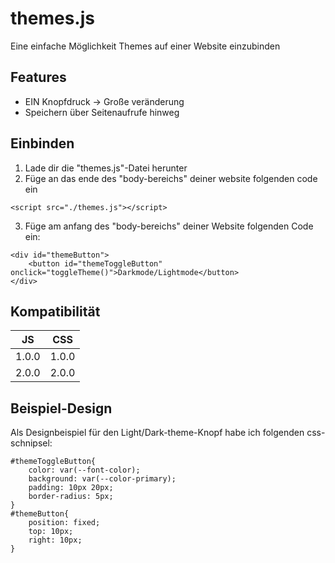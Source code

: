 # themes.js

Eine einfache Möglichkeit Themes auf einer Website einzubinden  

## Features  
- EIN Knopfdruck -> Große veränderung
- Speichern über Seitenaufrufe hinweg

## Einbinden
1. Lade dir die "themes.js"-Datei herunter
2. Füge an das ende des "body-bereichs" deiner website folgenden code ein
```
<script src="./themes.js"></script>
```
3. Füge am anfang des "body-bereichs" deiner Website folgenden Code ein:
```
<div id="themeButton">
    <button id="themeToggleButton" onclick="toggleTheme()">Darkmode/Lightmode</button>
</div>
```

## Kompatibilität
JS | CSS
---|---
1.0.0 | 1.0.0
2.0.0 | 2.0.0



## Beispiel-Design  
Als Designbeispiel für den Light/Dark-theme-Knopf habe ich folgenden css-schnipsel:
```
#themeToggleButton{
    color: var(--font-color);
    background: var(--color-primary);
    padding: 10px 20px;
    border-radius: 5px;
}
#themeButton{
    position: fixed;
    top: 10px;
    right: 10px;
}
```
